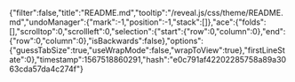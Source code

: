 {"filter":false,"title":"README.md","tooltip":"/reveal.js/css/theme/README.md","undoManager":{"mark":-1,"position":-1,"stack":[]},"ace":{"folds":[],"scrolltop":0,"scrollleft":0,"selection":{"start":{"row":0,"column":0},"end":{"row":0,"column":0},"isBackwards":false},"options":{"guessTabSize":true,"useWrapMode":false,"wrapToView":true},"firstLineState":0},"timestamp":1567518860291,"hash":"e0c791af42202285758a89a3063cda57da4c274f"}